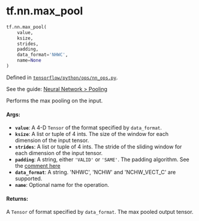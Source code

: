 <div itemscope itemtype="http://developers.google.com/ReferenceObject">
<meta itemprop="name" content="tf.nn.max_pool" />
</div>

# tf.nn.max_pool

``` python
tf.nn.max_pool(
    value,
    ksize,
    strides,
    padding,
    data_format='NHWC',
    name=None
)
```



Defined in [`tensorflow/python/ops/nn_ops.py`](https://www.tensorflow.org/code/tensorflow/python/ops/nn_ops.py).

See the guide: [Neural Network > Pooling](../../../../api_guides/python/nn.md#Pooling)

Performs the max pooling on the input.

#### Args:

* <b>`value`</b>: A 4-D `Tensor` of the format specified by `data_format`.
* <b>`ksize`</b>: A list or tuple of 4 ints. The size of the window for each dimension
    of the input tensor.
* <b>`strides`</b>: A list or tuple of 4 ints. The stride of the sliding window for
    each dimension of the input tensor.
* <b>`padding`</b>: A string, either `'VALID'` or `'SAME'`. The padding algorithm.
    See the <a href="../../tf/nn/convolution.md">comment here</a>
* <b>`data_format`</b>: A string. 'NHWC', 'NCHW' and 'NCHW_VECT_C' are supported.
* <b>`name`</b>: Optional name for the operation.


#### Returns:

A `Tensor` of format specified by `data_format`.
The max pooled output tensor.